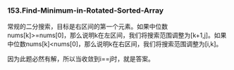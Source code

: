 ### 153.Find-Minimum-in-Rotated-Sorted-Array

常规的二分搜索，目标是右区间的第一个元素。如果中位数nums[k]>=nums[0]，那么说明k在左区间，我们将搜索范围调整为[k+1,j]。如果中位数nums[k]<nums[0]，那么说明k在右区间，我们将搜索范围调整为[i,k]。

因为此题必然有解，所以当收敛到i==j时，就是答案。
